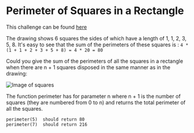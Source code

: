 # Perimeter of Squares in a Rectangle

This challenge can be found [here](https://www.codewars.com/kata/559a28007caad2ac4e000083)

The drawing shows 6 squares the sides of which have a length of 1, 1, 2, 3, 5, 8. It's easy to see that the sum of the perimeters of these squares is : ``4 * (1 + 1 + 2 + 3 + 5 + 8) = 4 * 20 = 80``

Could you give the sum of the perimeters of all the squares in a rectangle when there are n + 1 squares disposed in the same manner as in the drawing:

![Image of squares](http://i.imgur.com/EYcuB1wm.jpg)

The function perimeter has for parameter n where n + 1 is the number of squares (they are numbered from 0 to n) and returns the total perimeter of all the squares.

```
perimeter(5)  should return 80
perimeter(7)  should return 216
```